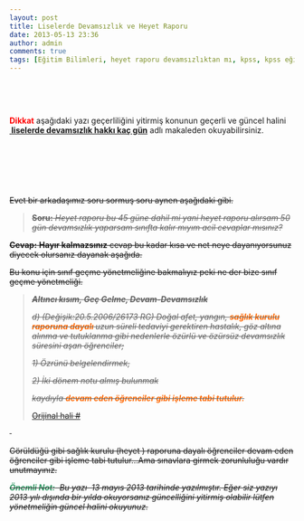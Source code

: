 ```yaml
---
layout: post
title: Liselerde Devamsızlık ve Heyet Raporu
date: 2013-05-13 23:36
author: admin
comments: true
tags: [Eğitim Bilimleri, heyet raporu devamsızlıktan mı, kpss, kpss eğitim bilimleri, lise heyet raporu, Özel konular, Son Konular, SoruCecap]
---
```

&nbsp;

&nbsp;

<span style="color: #ff0000;"><strong>Dikkat</strong> </span>aşağıdaki yazı geçerliliğini yitirmiş konunun geçerli ve güncel halini <a title="liselerde devamsızlık 2014" href="http://egitimvaktim.com/liselerde-devamsizlik-kac-gun" target="_blank"><strong> liselerde devamsızlık hakkı kaç gün</strong></a> adlı makaleden okuyabilirsiniz.

&nbsp;

&nbsp;

&nbsp;

<del>Evet bir arkadaşımız soru sormuş soru aynen aşağıdaki gibi.</del>
<blockquote><del><strong>Soru:</strong><em> Heyet raporu bu 45 güne dahil mi yani heyet raporu alırsam 50 gün devamsızlık yaparsam sınıfta kalır mıyım acil cevaplar mısınız?</em></del></blockquote>
<del><strong>Cevap:</strong> <strong>Hayır kalmazsınız</strong> cevap bu kadar kısa ve net neye dayanıyorsunuz diyecek olursanız dayanak aşağıda.</del>

<del>Bu konu için sınıf geçme yönetmeliğine bakmalıyız peki ne der bize sınıf geçme yönetmeliği.</del>
<blockquote><del><strong><em>Altıncı kısım, Geç Gelme, Devam-Devamsızlık</em></strong></del>

<del><em>d) (Değişik:20.5.2006/26173 RG) Doğal afet, yangın, <strong><span style="color: #ff6600;">sağlık kurulu raporuna dayalı</span> </strong>uzun süreli tedaviyi gerektiren hastalık, göz altına alınma ve tutuklanma gibi nedenlerle özürlü ve özürsüz devamsızlık süresini aşan öğrenciler;</em></del>

<del><em>1) Özrünü belgelendirmek,</em></del>

<del><em>2) İki dönem notu almış bulunmak</em></del>

<del><em>kaydıyla <span style="color: #ff6600;"><strong>devam eden öğrenciler gibi işleme tabi tutulur.</strong></span></em></del>

<del><a href="http://mevzuat.meb.gov.tr/html/25664_0.html" target="_blank">Orijinal hali #</a></del></blockquote>
<del> </del>

<del>Görüldüğü gibi sağlık kurulu (heyet ) raporuna dayalı öğrenciler devam eden öğrenciler gibi işleme tabi tutulur...Ama sınavlara girmek zorunluluğu vardır unutmayınız.</del>

<del><em><span style="color: #339966;"><strong>Önemli Not:</strong></span>  Bu yazı  13 mayıs 2013 tarihinde yazılmıştır. Eğer siz yazıyı 2013 yılı dışında bir yılda okuyorsanız güncelliğini yitirmiş olabilir lütfen yönetmeliğin güncel halini okuyunuz.</em></del>
